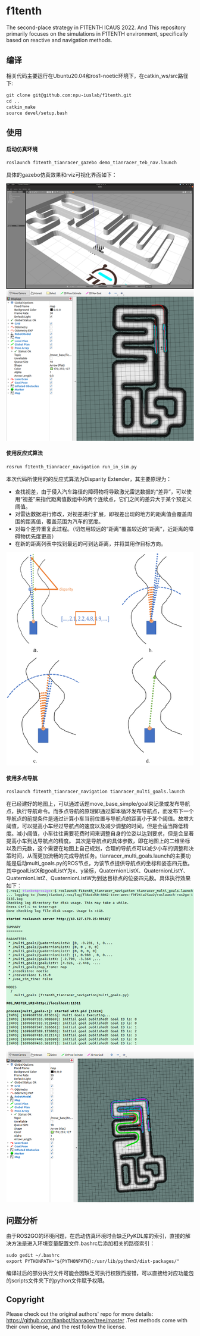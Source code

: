 # f1tenth

The second-place strategy in F1TENTH ICAUS 2022. And This repository primarily focuses on the simulations in  F1TENTH environment, specifically based on reactive and navigation methods.

## 编译

相关代码主要运行在Ubuntu20.04和ros1-noetic环境下，在catkin_ws/src路径下:
```
git clone git@github.com:npu-iuslab/f1tenth.git
cd ..
catkin_make
source devel/setup.bash
```

## 使用
#### 启动仿真环境

```bash
roslaunch f1tenth_tianracer_gazebo demo_tianracer_teb_nav.launch 
```
具体的gazebo仿真效果和rviz可视化界面如下：

<img src="./image/gazebo.png" >  

<img src="./image/rviz.png" >  

#### 使用反应式算法

```bash
rosrun f1tenth_tianracer_navigation run_in_sim.py
```

本次代码所使用的的反应式算法为Disparity Extender，其主要原理为：

- 查找视差，由于侵入汽车路径的障碍物将导致激光雷达数据的“差异”，可以使用“视差”来指代距离值数组中的两个连续点，它们之间的差异大于某个预定义阈值。
- 对雷达数据进行修改，对视差进行扩展，即视差出现的地方的距离值会覆盖周围的距离值，覆盖范围为汽车的宽度。
- 对每个差异重复此过程。（切勿用较远的“距离”覆盖较近的“距离”，近距离的障碍物优先度更高）
- 在新的距离列表中找到最远的可到达距离，并将其用作目标方向。
<img src="./image/Disparity Extender.png" >  




#### 使用多点导航

```bash
roslaunch f1tenth_tianracer_navigation tianracer_multi_goals.launch 
```

在已经建好的地图上，可以通过话题move_base_simple/goal来记录或发布导航点，执行导航命令。而多点导航的原理即通过脚本循环发布导航点，而发布下一个导航点的前提条件是通过计算小车当前位置与导航点的距离小于某个阈值。故增大阈值，可以提高小车经过导航点的速度以及减少调整的时间，但是会适当降低精度。减小阈值，小车往往需要花费时间来调整自身的位姿以达到要求，但是会显著提高小车到达导航点的精度。
其次是导航点的具体参数，即在地图上的二维坐标以及四元数，这个需要在地图上自己规划，合理的导航点可以减少小车的调整和决策时间，从而更加流畅的完成导航任务。tianracer_multi_goals.launch的主要功能是启动multi_goals.py的ROS节点，为该节点提供导航点的坐标和姿态四元数。其中goalListX和goalListY为x、y坐标，QuaternionListX、QuaternionListY、QuaternionListZ、QuaternionListW为到达目标点的位姿四元数。具体执行效果如下：
<img src="./image/template1.png" >  

<img src="./image/multi_goals.png" >  

## 问题分析
由于ROS2GO的环境问题，在启动仿真环境时会缺乏PyKDL库的索引，直接的解决方法是进入环境变量配置文件.bashrc后添加相关的路径索引：
```
sudo gedit ~/.bashrc
export PYTHONPATH="${PYTHONPATH}:/usr/lib/python3/dist-packages/"
```
编译过后的部分执行文件可能会因缺乏可执行权限而报错，可以直接给对应功能包的scripts文件夹下的python文件赋予权限。

## Copyright

Please check out the original authors' repo for more details: https://github.com/tianbot/tianracer/tree/master .Test methods come with their own license, and the rest follow the  license.

